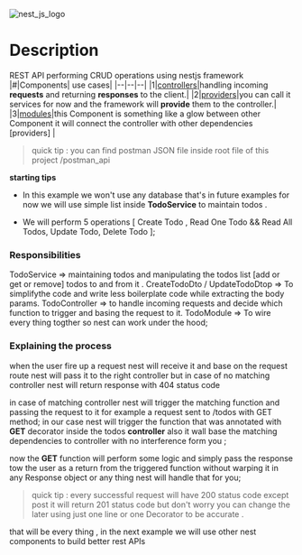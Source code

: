 ![nest_js_logo](https://nestjs.com/img/logo_text.svg)

# Description
REST API performing CRUD operations using nestjs framework 
|#|Components| use cases|
|--|--|--|
|1|[controllers](controllers)|handling incoming **requests** and returning **responses** to the client.|
|2|[providers](https://docs.nestjs.com/providers)|you can call it services for now and the framework will **provide** them to the controller.|
|3|[modules](modules)|this Component is something like a glow between other Component it will connect the controller with other dependencies [providers] |

> quick tip : you can find postman JSON file inside root file of this project /postman_api

**starting tips**

 - In this example we won't use any database that's in future examples
   for now we will use simple list inside **TodoService** to maintain
   todos .
   
 - We will perform 5 operations 
   [
    Create Todo ,
    Read One Todo && Read All Todos,
    Update Todo,
    Delete Todo
    ];
    
### Responsibilities
TodoService => maintaining todos and manipulating the todos list [add or get or remove] todos to and from it .
CreateTodoDto / UpdateTodoDtop => To simplifythe code and write less boilerplate code while extracting the body params.
TodoController => to handle incoming requests and decide which function to trigger and basing the request to it.
TodoModule => To wire every thing togther so nest can work under the hood;

### Explaining the process
when the user fire up a request nest will receive it and base on the request route nest will pass it to the right controller 
but in case of no matching controller nest will return response with 404 status code 

in case of matching controller nest will trigger the matching function and passing the request to it 
for example a request sent to /todos with GET method;
in our case  nest will trigger the function that was annotated with **GET** decorator inside the todos  **controller** also it wall base the matching dependencies to controller with no interference form you ;

now the **GET** function will perform some logic and simply pass the response tow the user as a return from the triggered function without warping it in any Response object or any thing nest will handle that for you;

> quick tip : every successful request will have 200 status code except post  it will return 201 status code but don't worry you can change the later using just one line or one Decorator to be accurate .

that will be every thing , in the next example we will use other nest components to build better rest APIs

